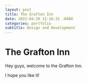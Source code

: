```yaml
---
layout: post
title: The Grafton Inn
date: 2022-04-26 12:16:31 -0400
categories: portfolio
subtitle: Design and Development
---
```


# The Grafton Inn

Hey guys, welcome to the Grafton Inn.

I hope you like it!